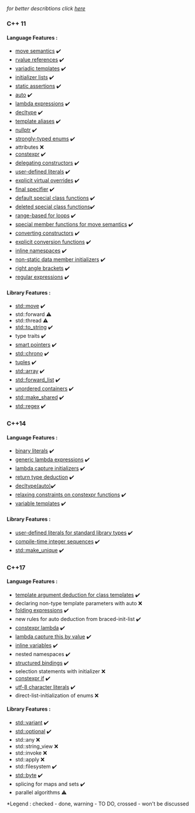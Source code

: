 *for better describtions click [here](https://github.com/AnthonyCalandra/modern-cpp-features)*

### C++ 11

#### Language Features :

* [move semantics](https://github.com/IvanFilipov/modern_c_plus_plus/tree/master/C%2B%2B11/move_basics)     :heavy_check_mark:
* [rvalue references](https://github.com/IvanFilipov/modern_c_plus_plus/tree/master/C%2B%2B11/move_basics)  :heavy_check_mark:
* [variadic templates](https://github.com/IvanFilipov/modern_c_plus_plus/blob/master/C%2B%2B11/variadic_templates.cpp) :heavy_check_mark:
* [initializer lists](https://github.com/IvanFilipov/modern_c_plus_plus/tree/master/C%2B%2B11/initialization)  :heavy_check_mark:
* [static assertions](https://github.com/IvanFilipov/modern_c_plus_plus/blob/master/C%2B%2B11/constexpr.cpp)  :heavy_check_mark:
* [auto](https://github.com/IvanFilipov/modern_c_plus_plus/blob/master/C%2B%2B11/auto_decltype.cpp) :heavy_check_mark:
* [lambda expressions](https://github.com/IvanFilipov/modern_c_plus_plus/blob/master/C%2B%2B11/lambdas.cpp) :heavy_check_mark:
* [decltype](https://github.com/IvanFilipov/modern_c_plus_plus/blob/master/C%2B%2B11/auto_decltype.cpp) :heavy_check_mark:
* [template aliases](https://github.com/IvanFilipov/modern_c_plus_plus/blob/master/C%2B%2B11/associative_containers.cpp) :heavy_check_mark:
* [nullptr](https://github.com/IvanFilipov/modern_c_plus_plus/blob/master/C%2B%2B11/smart_ptr/custom_smart_ptr/smart_ptr.hpp) :heavy_check_mark:
* [strongly-typed enums](https://github.com/IvanFilipov/modern_c_plus_plus/blob/master/C%2B%2B11/enum_classes.cpp) :heavy_check_mark:
* attributes :x:
* [constexpr](https://github.com/IvanFilipov/modern_c_plus_plus/blob/master/C%2B%2B11/constexpr.cpp) :heavy_check_mark:
* [delegating constructors](https://github.com/IvanFilipov/modern_c_plus_plus/tree/master/C%2B%2B11/initialization) :heavy_check_mark:
* [user-defined literals](https://github.com/IvanFilipov/modern_c_plus_plus/blob/master/C%2B%2B11/user_literals.cpp) :heavy_check_mark:
* [explicit virtual overrides](https://github.com/IvanFilipov/modern_c_plus_plus/blob/master/C%2B%2B11/oop_syntactic_sugars.cpp) :heavy_check_mark:
* [final specifier](https://github.com/IvanFilipov/modern_c_plus_plus/blob/master/C%2B%2B11/oop_syntactic_sugars.cpp) :heavy_check_mark:
* [default special class functions](https://github.com/IvanFilipov/modern_c_plus_plus/blob/master/C%2B%2B11/oop_syntactic_sugars.cpp) :heavy_check_mark:
* [deleted special class functions](https://github.com/IvanFilipov/modern_c_plus_plus/blob/master/C%2B%2B11/oop_syntactic_sugars.cpp):heavy_check_mark:
* [range-based for loops](https://github.com/IvanFilipov/modern_c_plus_plus/blob/master/C%2B%2B11/associative_containers.cpp) :heavy_check_mark:
* [special member functions for move semantics](https://github.com/IvanFilipov/modern_c_plus_plus/tree/master/C%2B%2B11/initialization) :heavy_check_mark:
* [converting constructors](https://github.com/IvanFilipov/modern_c_plus_plus/tree/master/C%2B%2B11/initialization) :heavy_check_mark:
* [explicit conversion functions](https://github.com/IvanFilipov/modern_c_plus_plus/blob/master/C%2B%2B11/oop_syntactic_sugars.cpp) :heavy_check_mark:
* [inline namespaces](https://github.com/IvanFilipov/modern_c_plus_plus/blob/master/C%2B%2B11/oop_syntactic_sugars.cpp) :heavy_check_mark:
* [non-static data member initializers](https://github.com/IvanFilipov/modern_c_plus_plus/blob/master/C%2B%2B11/oop_syntactic_sugars.cpp) :heavy_check_mark:
* [right angle brackets](https://github.com/IvanFilipov/modern_c_plus_plus/blob/master/C%2B%2B11/associative_containers.cpp) :heavy_check_mark:
* [regular expressions](https://github.com/IvanFilipov/modern_c_plus_plus/blob/master/C%2B%2B11/regex_iterate_matches.cpp) :heavy_check_mark:


#### Library Features :

* [std::move](https://github.com/IvanFilipov/modern_c_plus_plus/tree/master/C%2B%2B11/move_basics) :heavy_check_mark:
* std::forward :warning:
* std::thread :warning:
* [std::to_string](https://github.com/IvanFilipov/modern_c_plus_plus/blob/master/C%2B%2Bbasics/string_streams.cpp) :heavy_check_mark:
* type traits :heavy_check_mark:
* [smart pointers](https://github.com/IvanFilipov/modern_c_plus_plus/blob/master/C%2B%2B11/smart_ptr/smart_ptr_usage.cpp) :heavy_check_mark:
* [std::chrono](https://github.com/IvanFilipov/modern_c_plus_plus/blob/master/C%2B%2B11/chrono.hpp) :heavy_check_mark:
* [tuples](https://github.com/IvanFilipov/modern_c_plus_plus/blob/master/C%2B%2B11/n_tuple.cpp) :heavy_check_mark:
* [std::array](https://github.com/IvanFilipov/modern_c_plus_plus/blob/master/stl_containers.md) :heavy_check_mark:
* [std::forward_list](https://github.com/IvanFilipov/modern_c_plus_plus/blob/master/stl_containers.md) :heavy_check_mark:
* [unordered containers](https://github.com/IvanFilipov/modern_c_plus_plus/blob/master/C%2B%2B11/associative_containers.cpp) :heavy_check_mark:
* [std::make_shared](https://github.com/IvanFilipov/modern_c_plus_plus/blob/master/C%2B%2B11/smart_ptr/smart_ptr_usage.cpp) :heavy_check_mark:
* [std::regex](https://github.com/IvanFilipov/modern_c_plus_plus/blob/master/C%2B%2B11/regex_grep.cpp) :heavy_check_mark:

### C++14

#### Language Features :

* [binary literals](https://github.com/IvanFilipov/modern_c_plus_plus/blob/master/C%2B%2B14/sequences_binary_literal.cpp) :heavy_check_mark:
* [generic lambda expressions](https://github.com/IvanFilipov/modern_c_plus_plus/blob/master/C%2B%2B14/lambdas.cpp) :heavy_check_mark:
* [lambda capture initializers](https://github.com/IvanFilipov/modern_c_plus_plus/blob/master/C%2B%2B14/lambdas.cpp) :heavy_check_mark:
* [return type deduction](https://github.com/IvanFilipov/modern_c_plus_plus/blob/master/C%2B%2B11/auto_decltype.cpp) :heavy_check_mark:
* [decltype(auto)](https://github.com/IvanFilipov/modern_c_plus_plus/blob/master/C%2B%2B11/auto_decltype.cpp):heavy_check_mark:
* [relaxing constraints on constexpr functions](https://github.com/IvanFilipov/modern_c_plus_plus/blob/master/C%2B%2B14/constexpr.cpp) :heavy_check_mark:
* [variable templates](https://github.com/IvanFilipov/modern_c_plus_plus/blob/master/C%2B%2B14/variable_templates.cpp) :heavy_check_mark:


#### Library Features :

* [user-defined literals for standard library types](https://github.com/IvanFilipov/modern_c_plus_plus/blob/master/C%2B%2B11/chrono.hpp) :heavy_check_mark:
* [compile-time integer sequences](https://github.com/IvanFilipov/modern_c_plus_plus/blob/master/C%2B%2B14/sequences_binary_literal.cpp) :heavy_check_mark:
* [std::make_unique](https://github.com/IvanFilipov/modern_c_plus_plus/blob/master/C%2B%2B11/smart_ptr/smart_ptr_usage.cpp) :heavy_check_mark:

### C++17

#### Language Features :

* [template argument deduction for class templates](https://github.com/IvanFilipov/modern_c_plus_plus/blob/master/C%2B%2B17/features.cpp) :heavy_check_mark:
* declaring non-type template parameters with auto :x:
* [folding expressions](https://github.com/IvanFilipov/modern_c_plus_plus/blob/master/C%2B%2B17/fold_expr.cpp) :heavy_check_mark:
* new rules for auto deduction from braced-init-list :heavy_check_mark:
* [constexpr lambda](https://github.com/IvanFilipov/modern_c_plus_plus/blob/master/C%2B%2B17/lambdas_constexpr.cpp) :heavy_check_mark:
* [lambda capture this by value](https://github.com/IvanFilipov/modern_c_plus_plus/blob/master/C%2B%2B17/lambdas_constexpr.cpp) :heavy_check_mark:
* [inline variables](https://github.com/IvanFilipov/modern_c_plus_plus/blob/master/C%2B%2B17/features.cpp) :heavy_check_mark:
* nested namespaces :heavy_check_mark:
* [structured bindings](https://github.com/IvanFilipov/modern_c_plus_plus/blob/master/C%2B%2B17/features.cpp) :heavy_check_mark:
* selection statements with initializer :x:
* [constexpr if](https://github.com/IvanFilipov/modern_c_plus_plus/blob/master/C%2B%2B17/lambdas_constexpr.cpp) :heavy_check_mark:
* [utf-8 character literals](https://github.com/IvanFilipov/modern_c_plus_plus/blob/master/C%2B%2B17/features.cpp) :heavy_check_mark:
* direct-list-initialization of enums :x:

#### Library Features :

* [std::variant](https://github.com/IvanFilipov/modern_c_plus_plus/blob/master/C%2B%2B17/features.cpp) :heavy_check_mark:
* [std::optional](https://github.com/IvanFilipov/modern_c_plus_plus/blob/master/C%2B%2B17/features.cpp) :heavy_check_mark:
* std::any  :x:
* std::string_view  :x:
* std::invoke  :x:
* std::apply  :x:
* std::filesystem :heavy_check_mark:
* [std::byte](https://github.com/IvanFilipov/modern_c_plus_plus/blob/master/C%2B%2B17/features.cpp) :heavy_check_mark:
* splicing for maps and sets :heavy_check_mark:
* parallel algorithms :warning:


*Legend : checked - done, warning - TO DO, crossed - won't be discussed 
